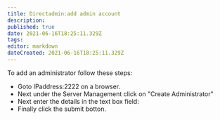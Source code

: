 ```yaml
---
title: Directadmin:add admin account
description: 
published: true
date: 2021-06-16T18:25:11.329Z
tags: 
editor: markdown
dateCreated: 2021-06-16T18:25:11.329Z
---
```


To add an administrator follow these steps:

- Goto  IPaddress:2222 on a browser.
- Next under the Server Management click on "Create Administrator"
- Next enter the details in the text box field:
- Finally click the submit botton.




